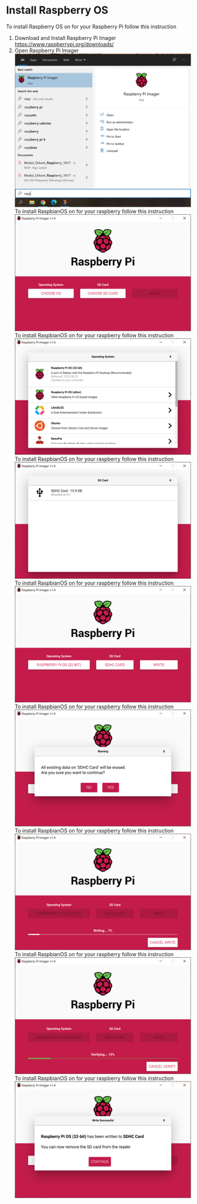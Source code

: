 # Install Raspberry OS
To install Raspberry OS on for your Raspberry Pi follow this instruction<br/>
1. Download and Install Raspberry Pi Imager https://www.raspberrypi.org/downloads/<br/>
2. Open Raspberry Pi Imager
![alt tag](https://github.com/NowDB/Raspberry-Pi-Tutorial/raw/main/install_1/1.PNG)
To install RaspbianOS on for your raspberry follow this instruction
![alt tag](https://github.com/NowDB/Raspberry-Pi-Tutorial/raw/main/install_1/2.PNG)
To install RaspbianOS on for your raspberry follow this instruction
![alt tag](https://github.com/NowDB/Raspberry-Pi-Tutorial/raw/main/install_1/3.PNG)
To install RaspbianOS on for your raspberry follow this instruction
![alt tag](https://github.com/NowDB/Raspberry-Pi-Tutorial/raw/main/install_1/4.PNG)
To install RaspbianOS on for your raspberry follow this instruction
![alt tag](https://github.com/NowDB/Raspberry-Pi-Tutorial/raw/main/install_1/5.PNG)
To install RaspbianOS on for your raspberry follow this instruction
![alt tag](https://github.com/NowDB/Raspberry-Pi-Tutorial/raw/main/install_1/6.PNG)
To install RaspbianOS on for your raspberry follow this instruction
![alt tag](https://github.com/NowDB/Raspberry-Pi-Tutorial/raw/main/install_1/7.PNG)
To install RaspbianOS on for your raspberry follow this instruction
![alt tag](https://github.com/NowDB/Raspberry-Pi-Tutorial/raw/main/install_1/8.PNG)
To install RaspbianOS on for your raspberry follow this instruction
![alt tag](https://github.com/NowDB/Raspberry-Pi-Tutorial/raw/main/install_1/9.PNG)
